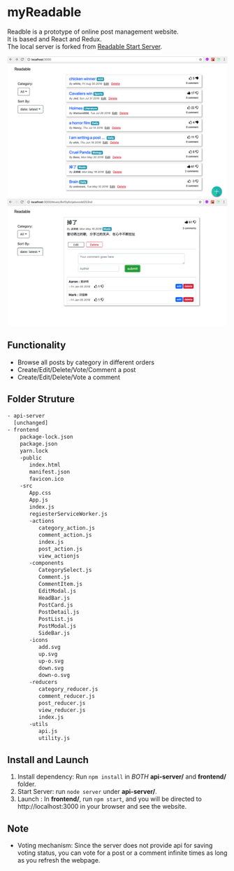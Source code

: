 # myReadable
Readble is a prototype of online post management website. </br>
It is based and React and Redux. </br>
The local server is forked from [Readable Start Server](https://github.com/udacity/reactnd-project-readable-starter).

![](preview/Main.png)
![](preview/Post.png)

## Functionality
- Browse all posts by category in different orders
- Create/Edit/Delete/Vote/Comment a post
- Create/Edit/Delete/Vote a comment

## Folder Struture
```
- api-server
  [unchanged]
- frontend
    package-lock.json
    package.json
    yarn.lock
    -public
       index.html
       manifest.json
       favicon.ico
    -src
       App.css
       App.js
       index.js
       regiesterServiceWorker.js
       -actions
          category_action.js
          comment_action.js
          index.js
          post_action.js
          view_actionjs
       -components
          CategorySelect.js
          Comment.js
          CommentItem.js
          EditModal.js
          HeadBar.js
          PostCard.js
          PostDetail.js
          PostList.js
          PostModal.js
          SideBar.js
       -icons
          add.svg
          up.svg
          up-o.svg
          down.svg
          down-o.svg
       -reducers
          category_reducer.js
          comment_reducer.js
          post_reducer.js
          view_reducer.js
          index.js
       -utils
          api.js
          utility.js
```

## Install and Launch
1. Install dependency: Run `npm install` in *BOTH* **api-server/** and **frontend/** folder.  </br>
2. Start Server: run `node server` under **api-server/**.
3. Launch : In **frontend/**, run `npm start`, and you will be directed to http://localhost:3000 in your browser and see the website.

## Note
- Voting mechanism: Since the server does not provide api for saving voting status, you can vote for a post or a comment infinite times as long as you refresh the webpage. 
